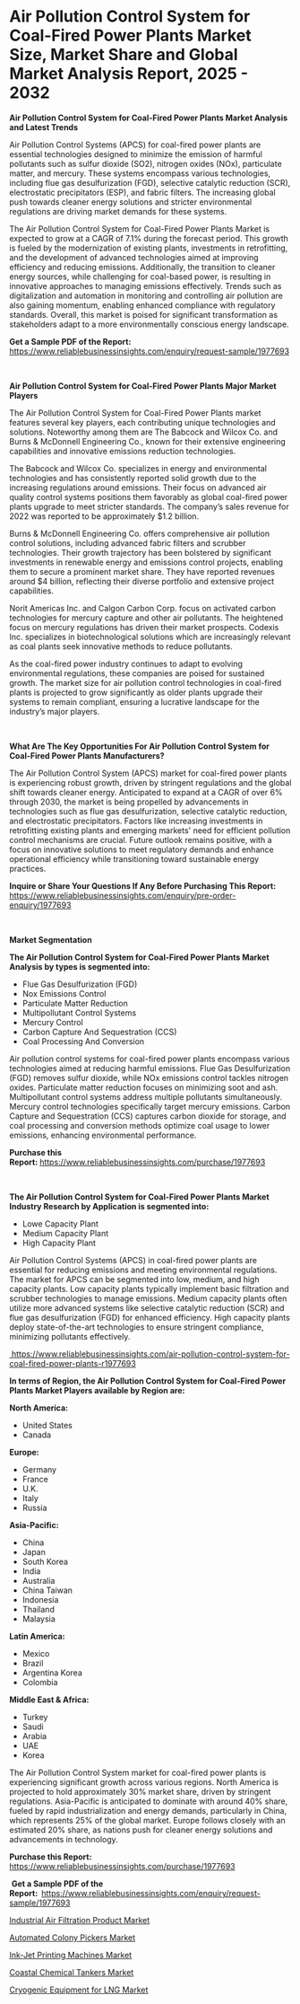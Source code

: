 <p><h1>Air Pollution Control System for Coal-Fired Power Plants Market Size, Market Share and Global Market Analysis Report, 2025 - 2032</h1></p><p><strong>Air Pollution Control System for Coal-Fired Power Plants Market Analysis and Latest Trends</strong></p>
<p><p>Air Pollution Control Systems (APCS) for coal-fired power plants are essential technologies designed to minimize the emission of harmful pollutants such as sulfur dioxide (SO2), nitrogen oxides (NOx), particulate matter, and mercury. These systems encompass various technologies, including flue gas desulfurization (FGD), selective catalytic reduction (SCR), electrostatic precipitators (ESP), and fabric filters. The increasing global push towards cleaner energy solutions and stricter environmental regulations are driving market demands for these systems.</p><p>The Air Pollution Control System for Coal-Fired Power Plants Market is expected to grow at a CAGR of 7.1% during the forecast period. This growth is fueled by the modernization of existing plants, investments in retrofitting, and the development of advanced technologies aimed at improving efficiency and reducing emissions. Additionally, the transition to cleaner energy sources, while challenging for coal-based power, is resulting in innovative approaches to managing emissions effectively. Trends such as digitalization and automation in monitoring and controlling air pollution are also gaining momentum, enabling enhanced compliance with regulatory standards. Overall, this market is poised for significant transformation as stakeholders adapt to a more environmentally conscious energy landscape.</p></p>
<p><strong>Get a Sample PDF of the Report:&nbsp;</strong> <a href="https://www.reliablebusinessinsights.com/enquiry/request-sample/1977693?utm_campaign=1847&utm_medium=2&utm_source=Github&utm_content=ia&utm_term=01032025&utm_id=air-pollution-control-system-for-coal-fired-power-plants">https://www.reliablebusinessinsights.com/enquiry/request-sample/1977693</a></p>
<p>&nbsp;</p>
<p><strong>Air Pollution Control System for Coal-Fired Power Plants Major Market Players</strong></p>
<p><p>The Air Pollution Control System for Coal-Fired Power Plants market features several key players, each contributing unique technologies and solutions. Noteworthy among them are The Babcock and Wilcox Co. and Burns & McDonnell Engineering Co., known for their extensive engineering capabilities and innovative emissions reduction technologies.</p><p>The Babcock and Wilcox Co. specializes in energy and environmental technologies and has consistently reported solid growth due to the increasing regulations around emissions. Their focus on advanced air quality control systems positions them favorably as global coal-fired power plants upgrade to meet stricter standards. The company’s sales revenue for 2022 was reported to be approximately $1.2 billion.</p><p>Burns & McDonnell Engineering Co. offers comprehensive air pollution control solutions, including advanced fabric filters and scrubber technologies. Their growth trajectory has been bolstered by significant investments in renewable energy and emissions control projects, enabling them to secure a prominent market share. They have reported revenues around $4 billion, reflecting their diverse portfolio and extensive project capabilities.</p><p>Norit Americas Inc. and Calgon Carbon Corp. focus on activated carbon technologies for mercury capture and other air pollutants. The heightened focus on mercury regulations has driven their market prospects. Codexis Inc. specializes in biotechnological solutions which are increasingly relevant as coal plants seek innovative methods to reduce pollutants.</p><p>As the coal-fired power industry continues to adapt to evolving environmental regulations, these companies are poised for sustained growth. The market size for air pollution control technologies in coal-fired plants is projected to grow significantly as older plants upgrade their systems to remain compliant, ensuring a lucrative landscape for the industry’s major players.</p></p>
<p>&nbsp;</p>
<p><strong>What Are The Key Opportunities For Air Pollution Control System for Coal-Fired Power Plants Manufacturers?</strong></p>
<p><p>The Air Pollution Control System (APCS) market for coal-fired power plants is experiencing robust growth, driven by stringent regulations and the global shift towards cleaner energy. Anticipated to expand at a CAGR of over 6% through 2030, the market is being propelled by advancements in technologies such as flue gas desulfurization, selective catalytic reduction, and electrostatic precipitators. Factors like increasing investments in retrofitting existing plants and emerging markets' need for efficient pollution control mechanisms are crucial. Future outlook remains positive, with a focus on innovative solutions to meet regulatory demands and enhance operational efficiency while transitioning toward sustainable energy practices.</p></p>
<p><strong>Inquire or Share Your Questions If Any Before Purchasing This Report:</strong> <a href="https://www.reliablebusinessinsights.com/enquiry/pre-order-enquiry/1977693?utm_campaign=1847&utm_medium=2&utm_source=Github&utm_content=ia&utm_term=01032025&utm_id=air-pollution-control-system-for-coal-fired-power-plants">https://www.reliablebusinessinsights.com/enquiry/pre-order-enquiry/1977693</a></p>
<p>&nbsp;</p>
<p><strong>Market Segmentation</strong></p>
<p><strong>The Air Pollution Control System for Coal-Fired Power Plants Market Analysis by types is segmented into:</strong></p>
<p><ul><li>Flue Gas Desulfurization (FGD)</li><li>Nox Emissions Control</li><li>Particulate Matter Reduction</li><li>Multipollutant Control Systems</li><li>Mercury Control</li><li>Carbon Capture And Sequestration (CCS)</li><li>Coal Processing And Conversion</li></ul></p>
<p><p>Air pollution control systems for coal-fired power plants encompass various technologies aimed at reducing harmful emissions. Flue Gas Desulfurization (FGD) removes sulfur dioxide, while NOx emissions control tackles nitrogen oxides. Particulate matter reduction focuses on minimizing soot and ash. Multipollutant control systems address multiple pollutants simultaneously. Mercury control technologies specifically target mercury emissions. Carbon Capture and Sequestration (CCS) captures carbon dioxide for storage, and coal processing and conversion methods optimize coal usage to lower emissions, enhancing environmental performance.</p></p>
<p><strong>Purchase this Report:&nbsp;</strong><a href="https://www.reliablebusinessinsights.com/purchase/1977693?utm_campaign=1847&utm_medium=2&utm_source=Github&utm_content=ia&utm_term=01032025&utm_id=air-pollution-control-system-for-coal-fired-power-plants">https://www.reliablebusinessinsights.com/purchase/1977693</a></p>
<p>&nbsp;</p>
<p><strong>The Air Pollution Control System for Coal-Fired Power Plants Market Industry Research by Application is segmented into:</strong></p>
<p><ul><li>Lowe Capacity Plant</li><li>Medium Capacity Plant</li><li>High Capacity Plant</li></ul></p>
<p><p>Air Pollution Control Systems (APCS) in coal-fired power plants are essential for reducing emissions and meeting environmental regulations. The market for APCS can be segmented into low, medium, and high capacity plants. Low capacity plants typically implement basic filtration and scrubber technologies to manage emissions. Medium capacity plants often utilize more advanced systems like selective catalytic reduction (SCR) and flue gas desulfurization (FGD) for enhanced efficiency. High capacity plants deploy state-of-the-art technologies to ensure stringent compliance, minimizing pollutants effectively.</p></p>
<p><a href="https://www.reliablebusinessinsights.com/air-pollution-control-system-for-coal-fired-power-plants-r1977693?utm_campaign=1847&utm_medium=2&utm_source=Github&utm_content=ia&utm_term=01032025&utm_id=air-pollution-control-system-for-coal-fired-power-plants">&nbsp;https://www.reliablebusinessinsights.com/air-pollution-control-system-for-coal-fired-power-plants-r1977693</a></p>
<p><strong>In terms of Region, the Air Pollution Control System for Coal-Fired Power Plants Market Players available by Region are:</strong></p>
<p>
    <p> <strong> North America: </strong>
        <ul>
            <li>United States</li>
            <li>Canada</li>
        </ul>
        </p> 
    <p> <strong> Europe: </strong>
        <ul>
            <li>Germany</li>
            <li>France</li>
            <li>U.K.</li>
            <li>Italy</li>
            <li>Russia</li>
        </ul>
        </p> 
    <p> <strong> Asia-Pacific: </strong>
        <ul>
            <li>China</li>
            <li>Japan</li>
            <li>South Korea</li>
            <li>India</li>
            <li>Australia</li>
            <li>China Taiwan</li>
            <li>Indonesia</li>
            <li>Thailand</li>
            <li>Malaysia</li>
        </ul>
        </p> 
    <p> <strong> Latin America: </strong>
        <ul>
            <li>Mexico</li>
            <li>Brazil</li>
            <li>Argentina Korea</li>
            <li>Colombia</li>
        </ul>
        </p> 
    <p> <strong> Middle East & Africa: </strong>
        <ul>
            <li>Turkey</li>
            <li>Saudi</li>
            <li>Arabia</li>
            <li>UAE</li>
            <li>Korea</li>
        </ul>
    </p>
    </p>
<p><p>The Air Pollution Control System market for coal-fired power plants is experiencing significant growth across various regions. North America is projected to hold approximately 30% market share, driven by stringent regulations. Asia-Pacific is anticipated to dominate with around 40% share, fueled by rapid industrialization and energy demands, particularly in China, which represents 25% of the global market. Europe follows closely with an estimated 20% share, as nations push for cleaner energy solutions and advancements in technology.</p></p>
<p><strong>Purchase this Report: </strong><a href="https://www.reliablebusinessinsights.com/purchase/1977693?utm_campaign=1847&utm_medium=2&utm_source=Github&utm_content=ia&utm_term=01032025&utm_id=air-pollution-control-system-for-coal-fired-power-plants">https://www.reliablebusinessinsights.com/purchase/1977693</a></p>
<p>&nbsp;<strong>Get a Sample PDF of the Report:&nbsp;&nbsp;</strong><a href="https://www.reliablebusinessinsights.com/enquiry/request-sample/1977693?utm_campaign=1847&utm_medium=2&utm_source=Github&utm_content=ia&utm_term=01032025&utm_id=air-pollution-control-system-for-coal-fired-power-plants">https://www.reliablebusinessinsights.com/enquiry/request-sample/1977693</a></p>
<p><strong></strong></p>
<p><p><a href="https://github.com/braisykhwezi/Market-Research-Report-List-1/blob/main/industrial-air-filtration-product-market.md?utm_campaign=1847&utm_medium=2&utm_source=Github&utm_content=ia&utm_term=01032025&utm_id=air-pollution-control-system-for-coal-fired-power-plants">Industrial Air Filtration Product Market</a></p><p><a href="https://github.com/shpirttangim48/Market-Research-Report-List-1/blob/main/automated-colony-pickers-market.md?utm_campaign=1847&utm_medium=2&utm_source=Github&utm_content=ia&utm_term=01032025&utm_id=air-pollution-control-system-for-coal-fired-power-plants">Automated Colony Pickers Market</a></p><p><a href="https://github.com/gakpasulgun/Market-Research-Report-List-1/blob/main/ink-jet-printing-machines-market.md?utm_campaign=1847&utm_medium=2&utm_source=Github&utm_content=ia&utm_term=01032025&utm_id=air-pollution-control-system-for-coal-fired-power-plants">Ink-Jet Printing Machines Market</a></p><p><a href="https://github.com/marteionun0/Market-Research-Report-List-1/blob/main/coastal-chemical-tankers-market.md?utm_campaign=1847&utm_medium=2&utm_source=Github&utm_content=ia&utm_term=01032025&utm_id=air-pollution-control-system-for-coal-fired-power-plants">Coastal Chemical Tankers Market</a></p><p><a href="https://github.com/lugnabirue/Market-Research-Report-List-1/blob/main/cryogenic-equipment-for-lng-market.md?utm_campaign=1847&utm_medium=2&utm_source=Github&utm_content=ia&utm_term=01032025&utm_id=air-pollution-control-system-for-coal-fired-power-plants">Cryogenic Equipment for LNG Market</a></p></p>